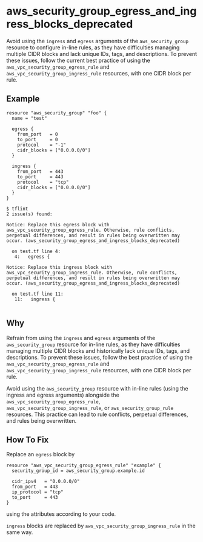 # aws_security_group_egress_and_ingress_blocks_deprecated

Avoid using the `ingress` and `egress` arguments of the `aws_security_group` resource to configure in-line rules, as they have difficulties managing multiple CIDR blocks and lack unique IDs, tags, and descriptions. To prevent these issues, follow the current best practice of using the `aws_vpc_security_group_egress_rule` and `aws_vpc_security_group_ingress_rule` resources, with one CIDR block per rule.

## Example

```hcl
resource "aws_security_group" "foo" {
  name = "test"

  egress {
    from_port   = 0
    to_port     = 0
    protocol    = "-1"
    cidr_blocks = ["0.0.0.0/0"]
  }

  ingress {
    from_port   = 443
    to_port     = 443
    protocol    = "tcp"
    cidr_blocks = ["0.0.0.0/0"]
  }
}
```

```
$ tflint
2 issue(s) found:

Notice: Replace this egress block with aws_vpc_security_group_egress_rule. Otherwise, rule conflicts, perpetual differences, and result in rules being overwritten may occur. (aws_security_group_egress_and_ingress_blocks_deprecated)

  on test.tf line 4:
   4:   egress {
   
Notice: Replace this ingress block with aws_vpc_security_group_ingress_rule. Otherwise, rule conflicts, perpetual differences, and result in rules being overwritten may occur. (aws_security_group_egress_and_ingress_blocks_deprecated)

  on test.tf line 11:
   11:   ingress {
   
```

## Why

Refrain from using the `ingress` and `egress` arguments of the `aws_security_group` resource for in-line rules, as they have difficulties managing multiple CIDR blocks and historically lack unique IDs, tags, and descriptions. To prevent these issues, follow the best practice of using the `aws_vpc_security_group_egress_rule` and `aws_vpc_security_group_ingress_rule` resources, with one CIDR block per rule.

Avoid using the `aws_security_group` resource with in-line rules (using the ingress and egress arguments) alongside the `aws_vpc_security_group_egress_rule`, `aws_vpc_security_group_ingress_rule`, or `aws_security_group_rule` resources. This practice can lead to rule conflicts, perpetual differences, and rules being overwritten.

## How To Fix

Replace an `egress` block by

```hcl
resource "aws_vpc_security_group_egress_rule" "example" {
  security_group_id = aws_security_group.example.id

  cidr_ipv4   = "0.0.0.0/0"
  from_port   = 443
  ip_protocol = "tcp"
  to_port     = 443
}
```

using the attributes according to your code.

`ingress` blocks are replaced by `aws_vpc_security_group_ingress_rule` in the same way.
